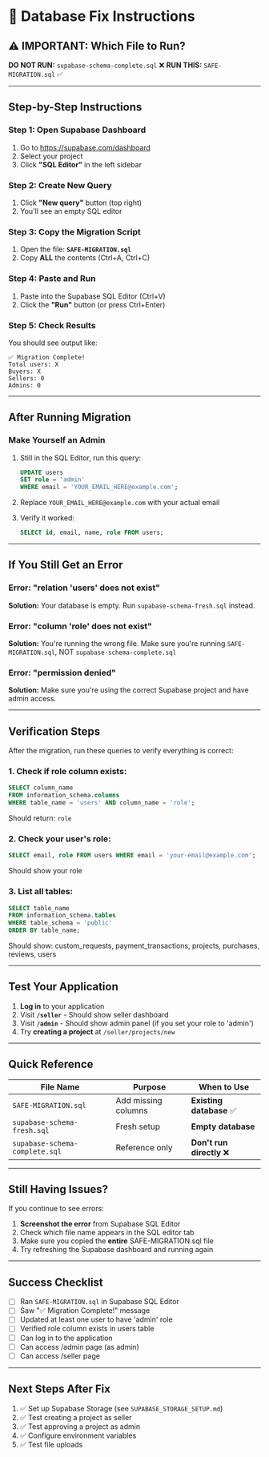 # 🔧 Database Fix Instructions

## ⚠️ IMPORTANT: Which File to Run?

**DO NOT RUN:** `supabase-schema-complete.sql` ❌
**RUN THIS:** `SAFE-MIGRATION.sql` ✅

---

## Step-by-Step Instructions

### Step 1: Open Supabase Dashboard
1. Go to https://supabase.com/dashboard
2. Select your project
3. Click **"SQL Editor"** in the left sidebar

### Step 2: Create New Query
1. Click **"New query"** button (top right)
2. You'll see an empty SQL editor

### Step 3: Copy the Migration Script
1. Open the file: **`SAFE-MIGRATION.sql`**
2. Copy **ALL** the contents (Ctrl+A, Ctrl+C)

### Step 4: Paste and Run
1. Paste into the Supabase SQL Editor (Ctrl+V)
2. Click the **"Run"** button (or press Ctrl+Enter)

### Step 5: Check Results
You should see output like:
```
✅ Migration Complete!
Total users: X
Buyers: X
Sellers: 0
Admins: 0
```

---

## After Running Migration

### Make Yourself an Admin

1. Still in the SQL Editor, run this query:
   ```sql
   UPDATE users
   SET role = 'admin'
   WHERE email = 'YOUR_EMAIL_HERE@example.com';
   ```

2. Replace `YOUR_EMAIL_HERE@example.com` with your actual email

3. Verify it worked:
   ```sql
   SELECT id, email, name, role FROM users;
   ```

---

## If You Still Get an Error

### Error: "relation 'users' does not exist"
**Solution:** Your database is empty. Run `supabase-schema-fresh.sql` instead.

### Error: "column 'role' does not exist"
**Solution:** You're running the wrong file. Make sure you're running `SAFE-MIGRATION.sql`, NOT `supabase-schema-complete.sql`

### Error: "permission denied"
**Solution:** Make sure you're using the correct Supabase project and have admin access.

---

## Verification Steps

After the migration, run these queries to verify everything is correct:

### 1. Check if role column exists:
```sql
SELECT column_name
FROM information_schema.columns
WHERE table_name = 'users' AND column_name = 'role';
```
Should return: `role`

### 2. Check your user's role:
```sql
SELECT email, role FROM users WHERE email = 'your-email@example.com';
```
Should show your role

### 3. List all tables:
```sql
SELECT table_name
FROM information_schema.tables
WHERE table_schema = 'public'
ORDER BY table_name;
```
Should show: custom_requests, payment_transactions, projects, purchases, reviews, users

---

## Test Your Application

1. **Log in** to your application
2. Visit **`/seller`** - Should show seller dashboard
3. Visit **`/admin`** - Should show admin panel (if you set your role to 'admin')
4. Try **creating a project** at `/seller/projects/new`

---

## Quick Reference

| File Name | Purpose | When to Use |
|-----------|---------|-------------|
| `SAFE-MIGRATION.sql` | Add missing columns | **Existing database** ✅ |
| `supabase-schema-fresh.sql` | Fresh setup | **Empty database** |
| `supabase-schema-complete.sql` | Reference only | **Don't run directly** ❌ |

---

## Still Having Issues?

If you continue to see errors:

1. **Screenshot the error** from Supabase SQL Editor
2. Check which file name appears in the SQL editor tab
3. Make sure you copied the **entire** SAFE-MIGRATION.sql file
4. Try refreshing the Supabase dashboard and running again

---

## Success Checklist

- [ ] Ran `SAFE-MIGRATION.sql` in Supabase SQL Editor
- [ ] Saw "✅ Migration Complete!" message
- [ ] Updated at least one user to have 'admin' role
- [ ] Verified role column exists in users table
- [ ] Can log in to the application
- [ ] Can access /admin page (as admin)
- [ ] Can access /seller page

---

## Next Steps After Fix

1. ✅ Set up Supabase Storage (see `SUPABASE_STORAGE_SETUP.md`)
2. ✅ Test creating a project as seller
3. ✅ Test approving a project as admin
4. ✅ Configure environment variables
5. ✅ Test file uploads
